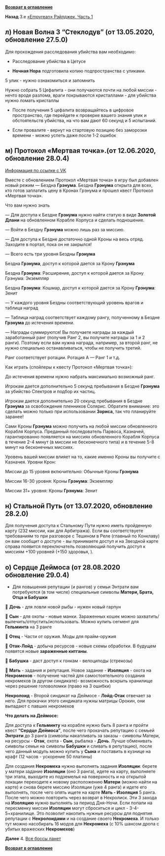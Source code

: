 **[Возврат в оглавление](index.md)**

**Назад** 3.е [«Empyrean» Рэйлджек, Часть 1](03_f.md)



## л) Новая Волна 3 “Стеклодув” (от 13.05.2020, обновление 27.5.0)

Для прохождения расследования убийства вам необходимо:

- Расследование убийства в Цетусе

- **Ночная Нора** подготовила копию подпространства с уликами. 

5 улик - нужно ознакомиться и запомнить

Нужно собрать 5 Цефалита - они получаются почти на любой миссии - нечто вроде разлома, враги покрываются кристаллами - для убийства нужно ломать кристаллы

- После получения 5 цефалита возвращайтесь в цифровое пространство, где перейдете к проверке вашего знания улик и обстоятельств убийства, на что вам дают 60 секунд и 5 испытаний.

- Если провалите - вернут на стартовую позицию без заморозки времени - можно успеть даже после 1-2 ошибок


## м) Протокол «Мертвая точка».(от 12.06.2020, обновление 28.0.4)

[Информация по ссылке с VK](https://vk.com/@wisoru-spoiler-tablicy-nagrad-i-shansa-vypadeniya-dlya-novogo-rezhi)

Вместе с обновлением Протокол «Мертвая точка» в игру был добавлен новый режим — Бездна **Грэнума**. Бездна **Грэнума** открыта для всех, кто готов заплатить цену в Кронах Грэнума и прошел квест Протокол «Мертвая точка».

Что вам нужно знать

— Для доступа к Бездне **Грэнума** нужно найти статую в виде **Золотой Длани** на обновленном Корабле Корпуса и сделать подношение.

— Войти в Бездну **Грэнума** можно лишь раз за миссию.

— Для доступа к Бездне достаточно одной Кроны на весь отряд. Заходите в портал, пока он не закрылся!

— Всего есть три уровня Бездны **Грэнума**

Бездна **Грэнума**, доступ к которой дается за Крону **Грэнума**

Бездна **Грэнума**: Расширение, доступ к которой дается за Крону Грэнума: Экземпляр

Бездна **Грэнума**: Кошмар, доступ к которой дается за Крону **Грэнума**: Зенит

— У каждого уровня Бездны соответствующий уровень врагов и таблица наград

— Таблица наград соответствует каждому рангу, полученному в Бездне **Грэнума** до истечения времени.

— Награды суммируются! Вы получаете награды за каждый заработанный ранг (получив Ранг 2, вы получите награды за 1 и 2 ранги). Поэтому если вам нужна награда, например, за второй ранг, не нужно специально останавливаться, чтобы не получить третий.

Ранг соответствует ротации. Ротация А — Ранг 1 и т.д.

Как играть (спойлеры к квесту Протокол «Мертвая точка»):

До истечения времени нужно набрать максимально возможный ранг.

Игрокам дается дополнительно 5 секунд пребывания в Бездне **Грэнума** за убийство Спектров и подбор их частиц.

Игрокам дается дополнительно 20 секунд пребывания в Бездне **Грэнума** за освобождение пленников Солярис. Обратите внимание: это сделать можно только при использовании **Зориса**, так что планируйте заранее!

Сами Кроны **Грэнума** можно получить на любой миссии обновленного Корабля Корпуса. Преданный последователь Парвоса, Казначей, гарантированно появляется на миссиях обновленного Корабля Корпуса в течение 2-4 минут (в миссии не бесконечного типа) и в течение 5-8 минут на бесконечных миссиях.

Уровень вашей миссии влияет на то, какие именно Кроны вы получите с Казначея. Уровни Крон:

Миссии до 15 уровня включительно: Обычные Кроны **Грэнума**

Миссии 16-30 уровня: Кроны **Грэнума**: Экземпляр

Миссии 31+ уровня: Кроны **Грэнума**: Зенит


## н) Стальной Путь (от 13.07.2020, обновление 28.2.0)

Для получения доступа к Стальному Пути нужно иметь пройденную карту (232 миссии, как для Арбитража). Если вы соответствуете требованиям то при разговоре с Тешином в Реле (главный по Конклаву) он вам сообщит о доступе - вы принимаете доступ и на Звездной карте справа появится переключатель позволяющий получить доступ к миссиям +100 уровней (+150 здоровья, ). 


## о) Сердце Деймоса (от 28.08.2020 обновление 29.0.4)

- Для повышения репутации (и рангов) у семьи Энтрати вам потребуются (в том числе) специальные символы **Матери, Брата, Отца и Бабушки**

📍 **Дочь** - для ловли новой рыбы - нужен новый гарпун

📍 **Сын** - для охоты - новые манки. Зараженных кошек можно захватить/вылечить/отпустить/использовать. Можно купить сегмент для **Гельминта** на 3 ранге

📍 **Отец** - Части от оружия. Моды для прайм-оружия

📍 **Отак-Лойд** - добыча ресурсов - новые схемы обработки. В будущем появятся новые **зараженные китганы**.

📍 **Бабушка** - даст доступ к гонкам - велоциподы (стрекозы)

📍 **Мать** - задания и репутация. Новое задание - **Изоляция** - охота на **Некромехов** - получение частей для самостоятельного создания некромехов (в другом синдикате)- возможность вскрыть хранилище через решение головоломки (право на 3 ошибки)

**Некролоид** - Второй синдикат на Деймосе - **Лойд-Отак** отвечает за него. Для прокачки этого синдиката нужны матрицы Орокин, они выпадают с павших некромехов 

**Что делать на Деймосе:**

Для доступа к **Гельминту** на корабле нужно быть 8 ранга и пройти квест **“Сердце Деймоса”**, после чего прокачать репутацию с семьей **Энтрати** до 3 ранга (символы накапливать за заказы - символы Матери, на ресурсы - **Отак**, охота - **Сын**, рыбалка - **Дочь**. Лучше обменивать символы семьи на символы **Бабушки** и сливать в репутацию), после чего данный модуль можно купить у **Сына** и поставить в кузнице на крафт (12 часов - ускорение 50 платины)

Для создания **Некромеха** нужно выполнять задания **Изоляции**: берете у матери задание **Изоляции** (оно 3 ранга), идете на карту, выполняете три этапа, выходите из подземелья на поверхность и на открытой локации переходите к новому расположению **Матери** (можно найти на карте) и снова берете миссию Изоляции (уже 4 ранга) и идете его выполнять, после чего опять ищете на карте **Мать - Изоляция** 5 ранга. После чего можно повторить через возврат в Некролиск. Эти 3 захода на **Изоляцию** нужно выполнять за период Дня-Ночи. Если попали на пересменку миссии **Изоляции** могут сброситься и цикл - 3-4-5+хранилище. Это позволит накопить нужные ресурсы для поднятия репутации с **Некролоидами** и на создание своего **Некромеха**. И только тут можно насобирать 16 модов для **Некромеха** (с 10% шансом дропа с убитых вражеских **Некромехов**)



**Далее** 4. [Все боссы ланет](04.md)

**[Возврат в оглавление](index.md)**